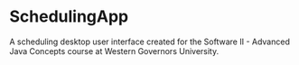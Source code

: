 # SchedulingApp
A scheduling desktop user interface created for the Software II - Advanced Java Concepts course at Western Governors University.
